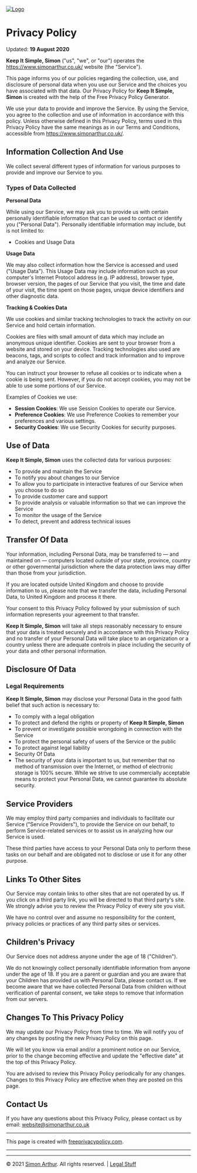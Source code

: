 <script src="https://www.simonarthur.co.uk/includes/scripts/md-page.js"></script>

[![Logo](https://www.simonarthur.co.uk/includes/images/anomis66_jack.png "Keep It Simple, Simon")][home]






Privacy Policy
==============

Updated: **19 August 2020**

**Keep It Simple, Simon** ("us", "we", or "our") operates the <https://www.simonarthur.co.uk/> website (the "Service").

This page informs you of our policies regarding the collection, use, and disclosure of personal data when you use our Service and the choices you have associated with that data. Our Privacy Policy for **Keep It Simple, Simon** is created with the help of the Free Privacy Policy Generator.

We use your data to provide and improve the Service. By using the Service, you agree to the collection and use of information in accordance with this policy. Unless otherwise defined in this Privacy Policy, terms used in this Privacy Policy have the same meanings as in our Terms and Conditions, accessible from <https://www.simonarthur.co.uk/>.



## Information Collection And Use

We collect several different types of information for various purposes to provide and improve our Service to you.

### Types of Data Collected

**Personal Data**

While using our Service, we may ask you to provide us with certain personally identifiable information that can be used to contact or identify you ("Personal Data"). Personally identifiable information may include, but is not limited to:

 + Cookies and Usage Data

**Usage Data**

We may also collect information how the Service is accessed and used ("Usage Data"). This Usage Data may include information such as your computer's Internet Protocol address (e.g. IP address), browser type, browser version, the pages of our Service that you visit, the time and date of your visit, the time spent on those pages, unique device identifiers and other diagnostic data.



**Tracking & Cookies Data**

We use cookies and similar tracking technologies to track the activity on our Service and hold certain information.

Cookies are files with small amount of data which may include an anonymous unique identifier. Cookies are sent to your browser from a website and stored on your device. Tracking technologies also used are beacons, tags, and scripts to collect and track information and to improve and analyze our Service.

You can instruct your browser to refuse all cookies or to indicate when a cookie is being sent. However, if you do not accept cookies, you may not be able to use some portions of our Service.

Examples of Cookies we use:

 + **Session Cookies**: We use Session Cookies to operate our Service.
 + **Preference Cookies**: We use Preference Cookies to remember your preferences and various settings.
 + **Security Cookies**: We use Security Cookies for security purposes.



## Use of Data

**Keep It Simple, Simon** uses the collected data for various purposes:

 + To provide and maintain the Service
 + To notify you about changes to our Service
 + To allow you to participate in interactive features of our Service when you choose to do so
 + To provide customer care and support
 + To provide analysis or valuable information so that we can improve the Service
 + To monitor the usage of the Service
 + To detect, prevent and address technical issues
 


## Transfer Of Data

Your information, including Personal Data, may be transferred to — and maintained on — computers located outside of your state, province, country or other governmental jurisdiction where the data protection laws may differ than those from your jurisdiction.

If you are located outside United Kingdom and choose to provide information to us, please note that we transfer the data, including Personal Data, to United Kingdom and process it there.

Your consent to this Privacy Policy followed by your submission of such information represents your agreement to that transfer.

**Keep It Simple, Simon** will take all steps reasonably necessary to ensure that your data is treated securely and in accordance with this Privacy Policy and no transfer of your Personal Data will take place to an organization or a country unless there are adequate controls in place including the security of your data and other personal information.



## Disclosure Of Data

### Legal Requirements

**Keep It Simple, Simon** may disclose your Personal Data in the good faith belief that such action is necessary to:

 + To comply with a legal obligation
 + To protect and defend the rights or property of **Keep It Simple, Simon**
 + To prevent or investigate possible wrongdoing in connection with the Service
 + To protect the personal safety of users of the Service or the public
 + To protect against legal liability
 + Security Of Data
 + The security of your data is important to us, but remember that no method of transmission over the Internet, or method of electronic storage is 100% secure. While we strive to use commercially acceptable means to protect your Personal Data, we cannot guarantee its absolute security.



## Service Providers

We may employ third party companies and individuals to facilitate our Service ("Service Providers"), to provide the Service on our behalf, to perform Service-related services or to assist us in analyzing how our Service is used.

These third parties have access to your Personal Data only to perform these tasks on our behalf and are obligated not to disclose or use it for any other purpose.



## Links To Other Sites

Our Service may contain links to other sites that are not operated by us. If you click on a third party link, you will be directed to that third party's site. We strongly advise you to review the Privacy Policy of every site you visit.

We have no control over and assume no responsibility for the content, privacy policies or practices of any third party sites or services.



## Children's Privacy

Our Service does not address anyone under the age of 18 ("Children").

We do not knowingly collect personally identifiable information from anyone under the age of 18. If you are a parent or guardian and you are aware that your Children has provided us with Personal Data, please contact us. If we become aware that we have collected Personal Data from children without verification of parental consent, we take steps to remove that information from our servers.



## Changes To This Privacy Policy

We may update our Privacy Policy from time to time. We will notify you of any changes by posting the new Privacy Policy on this page.

We will let you know via email and/or a prominent notice on our Service, prior to the change becoming effective and update the "effective date" at the top of this Privacy Policy.

You are advised to review this Privacy Policy periodically for any changes. Changes to this Privacy Policy are effective when they are posted on this page.



## Contact Us

If you have any questions about this Privacy Policy, please contact us by email: <website@simonarthur.co.uk>

-----

This page is created with [freeprivacypolicy.com](https://www.freeprivacypolicy.com/).






------

<ul id="myNavbar" class="columns"></ul>
<script src="https://www.simonarthur.co.uk/includes/scripts/navigation.main.js"></script>

------

&copy; 2021 [Simon Arthur][home].  All rights reserved. | [Legal Stuff][legal]

[home]: <https://www.simonarthur.co.uk/> "Keep It Simple, Simon"
[legal]: <https://www.simonarthur.co.uk/legal.html> "Legal Stuff"